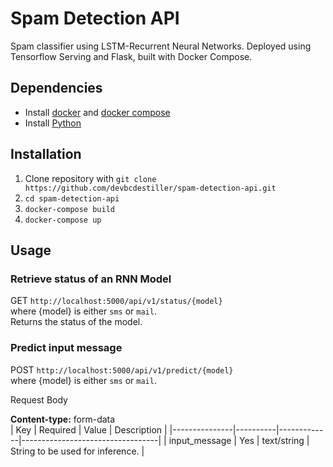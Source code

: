 # Spam Detection API

Spam classifier using LSTM-Recurrent Neural Networks. Deployed using Tensorflow Serving and Flask, built with Docker Compose.
## Dependencies

- Install [docker](https://docs.docker.com/get-docker/) and [docker compose](https://docs.docker.com/compose/install/)
- Install [Python](https://www.python.org/downloads/) 

## Installation

1. Clone repository with `git clone https://github.com/devbcdestiller/spam-detection-api.git`
2. `cd spam-detection-api`
3. `docker-compose build`
4. `docker-compose up`

## Usage

### Retrieve status of an RNN Model

GET `http://localhost:5000/api/v1/status/{model}`  
where {model} is either `sms` or `mail`.  
Returns the status of the model.

### Predict input message

POST `http://localhost:5000/api/v1/predict/{model}`  
where {model} is either `sms` or `mail`.

Request Body

**Content-type:** form-data  
| Key           | Required | Value       | Description                      |
|---------------|----------|-------------|----------------------------------|
| input_message | Yes      | text/string | String to be used for inference. |
